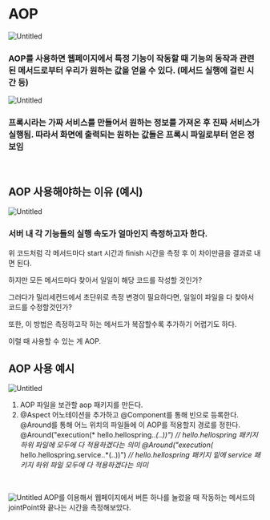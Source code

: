 # AOP

![Untitled](https://user-images.githubusercontent.com/104713339/188271244-b640223e-9773-415d-aa1e-0a9aba17c2fd.png)
### AOP를 사용하면 웹페이지에서 특정 기능이 작동할 때 기능의 동작과 관련된 메서드로부터 우리가 원하는 값을 얻을 수 있다. (메서드 실행에 걸린 시간 등)

![Untitled](https://user-images.githubusercontent.com/104713339/188271347-46f53344-5761-4904-96ae-09e167c319b4.png)
### 프록시라는 가짜 서비스를 만들어서 원하는 정보를 가져온 후 진짜 서비스가 실행됨. 따라서 화면에 출력되는 원하는 값들은 프록시 파일로부터 얻은 정보임
<br>

## AOP 사용해야하는 이유 (예시)
![Untitled](https://user-images.githubusercontent.com/104713339/188271443-b492ba35-a636-4a46-91b2-6e4d12afa920.png)
### 서버 내 각 기능들의 실행 속도가 얼마인지 측정하고자 한다.

위 코드처럼 각 메서드마다 start 시간과 finish 시간을 측정 후 이 차이만큼을 결과로 내면 된다.

하지만 모든 메서드마다 찾아서 일일이 해당 코드를 작성할 것인가?

그러다가 밀리세컨드에서 초단위로 측정 변경이 필요하다면, 일일이 파일을 다 찾아서 코드를 수정할것인가?

또한, 이 방법은 측정하고작 하는 메서드가 복잡할수록 추가하기 어렵기도 하다.

이럴 때 사용할 수 있는 게 AOP.
<br>

## AOP 사용 예시
![Untitled](https://user-images.githubusercontent.com/104713339/188271573-0703386f-bed4-436b-9a0a-5b161545b342.png)
1. AOP 파일을 보관할 aop 패키지를 만든다.
2. @Aspect 어노테이션을 추가하고 @Component를 통해 빈으로 등록한다.
@Around를 통해 어느 위치의 파일들에 이 AOP를 적용할지 경로를 정한다.
@Around("execution(* hello.hellospring..*(..))") *// hello.hellospring 패키지 하위 파일에 모두에  다 적용하겠다는 의미*
@Around("execution(* hello.hellospring.service..*(..))") *// hello.hellospring 패키지  밑에 service 패키지 하위 파일 모두에 다 적용하겠다는 의미*
<br>

![Untitled](https://user-images.githubusercontent.com/104713339/188271620-b3c2e53d-712b-49a3-bc32-4cbdb5c2ba7c.png)
AOP를 이용해서 웹페이지에서 버튼 하나를 눌렀을 때 작동하는 메서드의 jointPoint와 끝나는 시간을 측정해보았다. 

